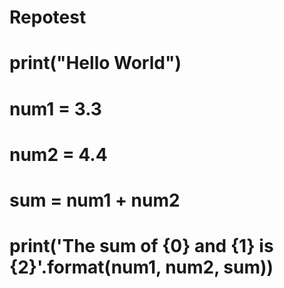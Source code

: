 # Repotest
# print("Hello World")
# num1 = 3.3
# num2 = 4.4
# sum = num1 + num2
# print('The sum of {0} and {1} is {2}'.format(num1, num2, sum))